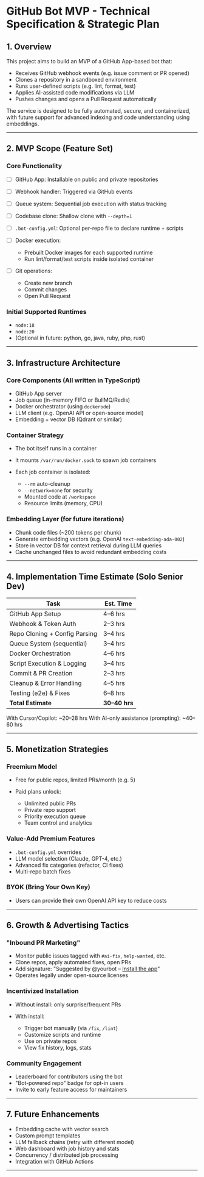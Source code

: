# GitHub Bot MVP - Technical Specification & Strategic Plan

## 1. Overview

This project aims to build an MVP of a GitHub App-based bot that:

- Receives GitHub webhook events (e.g. issue comment or PR opened)
- Clones a repository in a sandboxed environment
- Runs user-defined scripts (e.g. lint, format, test)
- Applies AI-assisted code modifications via LLM
- Pushes changes and opens a Pull Request automatically

The service is designed to be fully automated, secure, and containerized, with future support for advanced indexing and code understanding using embeddings.

---

## 2. MVP Scope (Feature Set)

### Core Functionality

- [ ] GitHub App: Installable on public and private repositories
- [ ] Webhook handler: Triggered via GitHub events
- [ ] Queue system: Sequential job execution with status tracking
- [ ] Codebase clone: Shallow clone with `--depth=1`
- [ ] `.bot-config.yml`: Optional per-repo file to declare runtime + scripts
- [ ] Docker execution:

  - Prebuilt Docker images for each supported runtime
  - Run lint/format/test scripts inside isolated container

- [ ] Git operations:

  - Create new branch
  - Commit changes
  - Open Pull Request

### Initial Supported Runtimes

- `node:18`
- `node:20`
- (Optional in future: python, go, java, ruby, php, rust)

---

## 3. Infrastructure Architecture

### Core Components (All written in TypeScript)

- GitHub App server
- Job queue (in-memory FIFO or BullMQ/Redis)
- Docker orchestrator (using `dockerode`)
- LLM client (e.g. OpenAI API or open-source model)
- Embedding + vector DB (Qdrant or similar)

### Container Strategy

- The bot itself runs in a container
- It mounts `/var/run/docker.sock` to spawn job containers
- Each job container is isolated:

  - `--rm` auto-cleanup
  - `--network=none` for security
  - Mounted code at `/workspace`
  - Resource limits (memory, CPU)

### Embedding Layer (for future iterations)

- Chunk code files (\~200 tokens per chunk)
- Generate embedding vectors (e.g. OpenAI `text-embedding-ada-002`)
- Store in vector DB for context retrieval during LLM queries
- Cache unchanged files to avoid redundant embedding costs

---

## 4. Implementation Time Estimate (Solo Senior Dev)

| Task                          | Est. Time     |
| ----------------------------- | ------------- |
| GitHub App Setup              | 4–6 hrs       |
| Webhook & Token Auth          | 2–3 hrs       |
| Repo Cloning + Config Parsing | 3–4 hrs       |
| Queue System (sequential)     | 3–4 hrs       |
| Docker Orchestration          | 4–6 hrs       |
| Script Execution & Logging    | 3–4 hrs       |
| Commit & PR Creation          | 2–3 hrs       |
| Cleanup & Error Handling      | 4–5 hrs       |
| Testing (e2e) & Fixes         | 6–8 hrs       |
| **Total Estimate**            | **30–40 hrs** |

With Cursor/Copilot: \~20–28 hrs
With AI-only assistance (prompting): \~40–60 hrs

---

## 5. Monetization Strategies

### Freemium Model

- Free for public repos, limited PRs/month (e.g. 5)
- Paid plans unlock:

  - Unlimited public PRs
  - Private repo support
  - Priority execution queue
  - Team control and analytics

### Value-Add Premium Features

- `.bot-config.yml` overrides
- LLM model selection (Claude, GPT-4, etc.)
- Advanced fix categories (refactor, CI fixes)
- Multi-repo batch fixes

### BYOK (Bring Your Own Key)

- Users can provide their own OpenAI API key to reduce costs

---

## 6. Growth & Advertising Tactics

### "Inbound PR Marketing"

- Monitor public issues tagged with `#ai-fix`, `help-wanted`, etc.
- Clone repos, apply automated fixes, open PRs
- Add signature: "Suggested by @yourbot – [Install the app](https://...)"
- Operates legally under open-source licenses

### Incentivized Installation

- Without install: only surprise/frequent PRs
- With install:

  - Trigger bot manually (via `/fix`, `/lint`)
  - Customize scripts and runtime
  - Use on private repos
  - View fix history, logs, stats

### Community Engagement

- Leaderboard for contributors using the bot
- "Bot-powered repo" badge for opt-in users
- Invite to early feature access for maintainers

---

## 7. Future Enhancements

- Embedding cache with vector search
- Custom prompt templates
- LLM fallback chains (retry with different model)
- Web dashboard with job history and stats
- Concurrency / distributed job processing
- Integration with GitHub Actions

---
